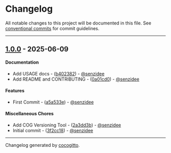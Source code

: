 # Changelog
All notable changes to this project will be documented in this file. See [conventional commits](https://www.conventionalcommits.org/) for commit guidelines.

- - -
## [1.0.0](https://github.com/senzidee/monolog-parseable-handler/compare/3f2cc18cfa0d91d53c87ce12f004dd269820f795..1.0.0) - 2025-06-09
#### Documentation
- Add USAGE docs - ([b402382](https://github.com/senzidee/monolog-parseable-handler/commit/b40238284af744a8a238d274b44859dbec51a66c)) - [@senzidee](https://github.com/senzidee)
- Add README and CONTRIBUTING - ([0a01cd0](https://github.com/senzidee/monolog-parseable-handler/commit/0a01cd053f856f9f2a3821813a176e159a906fde)) - [@senzidee](https://github.com/senzidee)
#### Features
- First Commit - ([a5a533e](https://github.com/senzidee/monolog-parseable-handler/commit/a5a533e8fef5553e5b27f0fdb21c266ac18d5868)) - [@senzidee](https://github.com/senzidee)
#### Miscellaneous Chores
- Add COG Versioning Tool - ([2a3dd3b](https://github.com/senzidee/monolog-parseable-handler/commit/2a3dd3bd1e1b048d964965fb9d437b700c1a3785)) - [@senzidee](https://github.com/senzidee)
- Initial commit - ([3f2cc18](https://github.com/senzidee/monolog-parseable-handler/commit/3f2cc18cfa0d91d53c87ce12f004dd269820f795)) - [@senzidee](https://github.com/senzidee)

- - -

Changelog generated by [cocogitto](https://github.com/cocogitto/cocogitto).